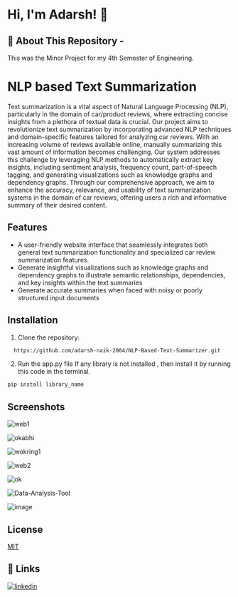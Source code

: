
# Hi, I'm Adarsh! 👋


## 🚀 About This Repository - 
This was the Minor Project for my 4th Semester of Engineering.
# NLP based Text Summarization

Text summarization is a vital aspect of Natural Language Processing (NLP), particularly in the domain of car/product reviews, where extracting concise insights from a plethora of textual data is crucial. Our project aims to revolutionize text summarization by incorporating advanced NLP techniques and domain-specific features tailored for analyzing car reviews. With an increasing volume of reviews available online, manually summarizing this vast amount of information becomes challenging. Our system addresses this challenge by leveraging NLP methods to automatically extract key insights, including sentiment analysis, frequency count, part-of-speech tagging, and generating visualizations such as knowledge graphs and dependency graphs. Through our comprehensive approach, we aim to enhance the accuracy, relevance, and usability of text summarization systems in the domain of car reviews, offering users a rich and informative summary of their desired content.


## Features

- A user-friendly website interface that seamlessly integrates both general text summarization functionality and specialized car review summarization features.
- Generate insightful visualizations such as knowledge graphs and dependency graphs to illustrate semantic relationships, dependencies, and key insights within the text summaries
- Generate accurate summaries when faced with noisy or poorly structured input documents


## Installation

1. Clone the repository:

```bash
  https://github.com/adarsh-naik-2004/NLP-Based-Text-Summarizer.git
```

2. Run the app.py file
If any library is not installed , then install it by running this code in the terminal.
```bash
pip install library_name
```
## Screenshots

![web1](https://github.com/adarsh-naik-2004/NLP-Based-Text-Summarizer/assets/130145440/9f3407f8-3a4e-4746-94b1-b6a27471a907)


![okabhi](https://github.com/adarsh-naik-2004/NLP-Based-Text-Summarizer/assets/130145440/847758e1-8047-4bb3-9381-4fb1815d0873)


![wokring1](https://github.com/adarsh-naik-2004/NLP-Based-Text-Summarizer/assets/130145440/75af7848-a1d8-4dbf-87bf-71138f42dd20)


![web2](https://github.com/adarsh-naik-2004/NLP-Based-Text-Summarizer/assets/130145440/4d70140c-1f0c-4677-a14b-36c4c4a24cf4)


![ok](https://github.com/adarsh-naik-2004/NLP-Based-Text-Summarizer/assets/130145440/d3ea3136-8fa3-4bc0-a07a-8eb6355bd54e)


![Data-Analysis-Tool](https://github.com/adarsh-naik-2004/NLP-Based-Text-Summarizer/assets/130145440/21e5140f-2ffe-4b7b-959a-cc7bee95380a)


![image](https://github.com/adarsh-naik-2004/NLP-Based-Text-Summarizer/assets/130145440/a7df0f82-4e99-4a9b-99b5-82a0e1f6e788)


## License

[MIT](https://github.com/adarsh-naik-2004/NLP-Based-Text-Summarizer/blob/main/LICENSE)


## 🔗 Links
[![linkedin](https://img.shields.io/badge/linkedin-0A66C2?style=for-the-badge&logo=linkedin&logoColor=white)](https://www.linkedin.com/in/adarsh-manjunath-naik-a2004m/)

